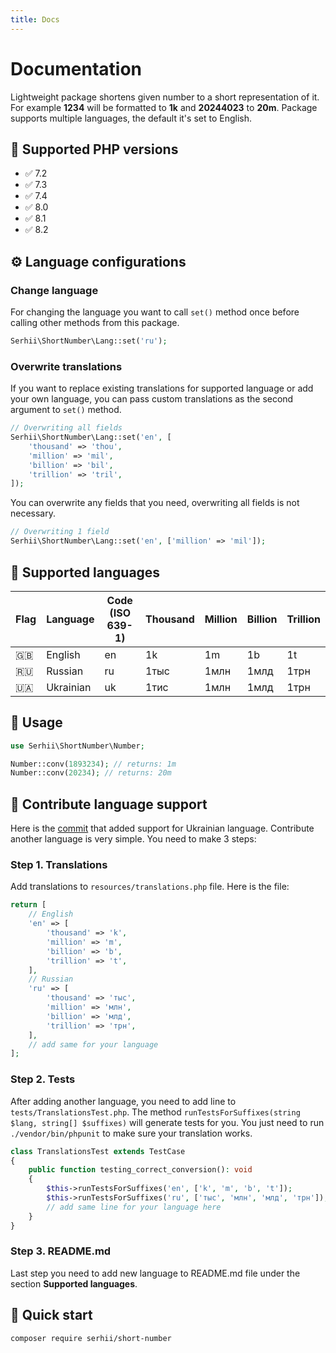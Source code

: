 ```yaml
---
title: Docs
---
```


# Documentation

Lightweight package shortens given number to a short representation of it. For example **1234** will be formatted to **1k** and **20244023** to **20m**. Package supports multiple languages, the default it's set to English.

## 🐘 Supported PHP versions

- ✅ 7.2
- ✅ 7.3
- ✅ 7.4
- ✅ 8.0
- ✅ 8.1
- ✅ 8.2

## ⚙️ Language configurations

### Change language

For changing the language you want to call `set()` method once before calling other methods from this package.

```php
Serhii\ShortNumber\Lang::set('ru');
```

### Overwrite translations

If you want to replace existing translations for supported language or add your own language, you can pass custom translations as the second argument to `set()` method.

```php
// Overwriting all fields
Serhii\ShortNumber\Lang::set('en', [
    'thousand' => 'thou',
    'million' => 'mil',
    'billion' => 'bil',
    'trillion' => 'tril',
]);
```
You can overwrite any fields that you need, overwriting all fields is not necessary.

```php
// Overwriting 1 field
Serhii\ShortNumber\Lang::set('en', ['million' => 'mil']);
```

## 🚩 Supported languages

| Flag | Language | Code (ISO 639-1) | Thousand | Million | Billion | Trillion |
| --- | --- | --- | --- | --- | --- | --- |
| 🇬🇧 | English | en | 1k | 1m | 1b | 1t |
| 🇷🇺 | Russian | ru | 1тыс | 1млн | 1млд | 1трн |
| 🇺🇦 | Ukrainian | uk | 1тис | 1млн | 1млд | 1трн |

## 👏 Usage

```php
use Serhii\ShortNumber\Number;

Number::conv(1893234); // returns: 1m
Number::conv(20234); // returns: 20m
```

## 🎁 Contribute language support

Here is the [commit](https://github.com/SerhiiCho/short-number/commit/fdafe3e61c4b1e5bfe16594b76d5a95b4c4aee4c) that added support for Ukrainian language.
Contribute another language is very simple. You need to make 3 steps:

### Step 1. Translations
Add translations to `resources/translations.php` file. Here is the file:

```php
return [
    // English
    'en' => [
        'thousand' => 'k',
        'million' => 'm',
        'billion' => 'b',
        'trillion' => 't',
    ],
    // Russian
    'ru' => [
        'thousand' => 'тыс',
        'million' => 'млн',
        'billion' => 'млд',
        'trillion' => 'трн',
    ],
    // add same for your language
];
```

### Step 2. Tests

After adding another language, you need to add line to `tests/TranslationsTest.php`. The method `runTestsForSuffixes(string $lang, string[] $suffixes)` will generate tests for you. You just need to run `./vendor/bin/phpunit` to make sure your translation works.

```php
class TranslationsTest extends TestCase
{
    public function testing_correct_conversion(): void
    {
        $this->runTestsForSuffixes('en', ['k', 'm', 'b', 't']);
        $this->runTestsForSuffixes('ru', ['тыс', 'млн', 'млд', 'трн']);
        // add same line for your language here
    }
}
```

### Step 3. README.md

Last step you need to add new language to README.md file under the section **Supported languages**.

## 🚀 Quick start

```bash
composer require serhii/short-number
```
